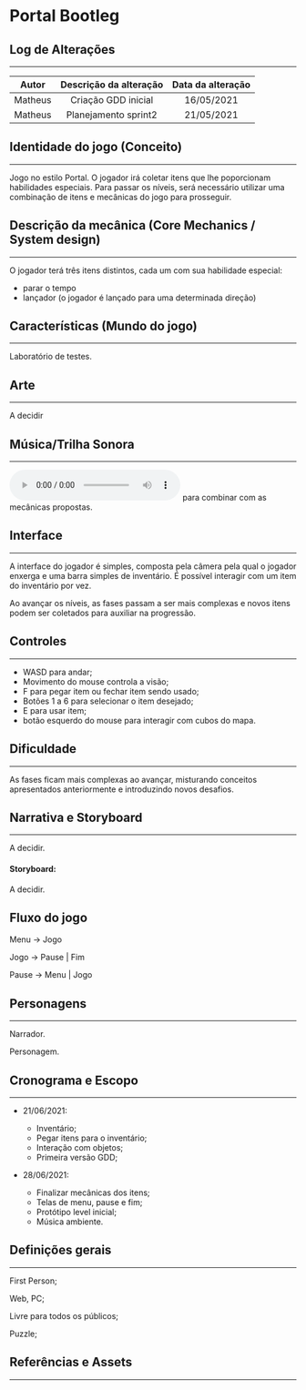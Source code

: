 # Portal Bootleg

<Resumo do jogo>

## Log de Alterações
---

|  Autor  | Descrição da alteração | Data da alteração |
| :-----: | :--------------------: | :---------------: |
| Matheus |  Criação GDD inicial   |    16/05/2021     |
| Matheus |  Planejamento sprint2  |    21/05/2021     |



## Identidade do jogo (Conceito)
---

Jogo no estilo Portal. O jogador irá coletar itens que lhe 
poporcionam habilidades especiais. Para passar os níveis, 
será necessário utilizar uma combinação de itens e mecânicas
do jogo para prosseguir.


## Descrição da mecânica (Core Mechanics / System design)
--- 

O jogador terá três itens distintos, cada um com sua habilidade
especial:

- parar o tempo
- lançador (o jogador é lançado para uma determinada direção)

## Características (Mundo do jogo)
---

Laboratório de testes.

## Arte
---

A decidir

## Música/Trilha Sonora
---

![Música Futurista](http://soundimage.org/wp-content/uploads/2016/01/Light-Years_V001_Looping.mp3) 
para combinar com as mecânicas propostas.

## Interface
---

A interface do jogador é simples, composta pela câmera pela 
qual o jogador enxerga e uma barra simples de inventário. É 
possível interagir com um item do inventário por vez.

Ao avançar os níveis, as fases passam a ser mais complexas e 
novos itens podem ser coletados para auxiliar na progressão. 

## Controles
---

- WASD para andar;
- Movimento do mouse controla a visão;
- F para pegar item ou fechar item sendo usado;
- Botões 1 a 6 para selecionar o item desejado;
- E para usar item;
- botão esquerdo do mouse para interagir com cubos do mapa.

## Dificuldade
---

As fases ficam mais complexas ao avançar, misturando conceitos
apresentados anteriormente e introduzindo novos desafios.

## Narrativa e Storyboard
---

A decidir.

#### Storyboard:

A decidir.

## Fluxo do jogo

Menu → Jogo

Jogo → Pause | Fim

Pause → Menu | Jogo

## Personagens
---

Narrador.

Personagem.

## Cronograma e Escopo
---

- 21/06/2021:
  - Inventário;
  - Pegar itens para o inventário;
  - Interação com objetos;
  - Primeira versão GDD;

- 28/06/2021:
  - Finalizar mecânicas dos itens;
  - Telas de menu, pause e fim;
  - Protótipo level inicial;
  - Música ambiente.    

## Definições gerais
---

First Person;

Web, PC;

Livre para todos os públicos;

Puzzle;

## Referências e Assets
---

